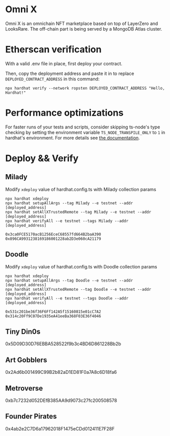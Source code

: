 # Omni X

Omni X is an omnichain NFT marketplace based on top of LayerZero and LooksRare. The off-chain part is being served by a MongoDB Atlas cluster.

# Etherscan verification

With a valid .env file in place, first deploy your contract.

Then, copy the deployment address and paste it in to replace `DEPLOYED_CONTRACT_ADDRESS` in this command:

```shell
npx hardhat verify --network ropsten DEPLOYED_CONTRACT_ADDRESS "Hello, Hardhat!"
```

# Performance optimizations

For faster runs of your tests and scripts, consider skipping ts-node's type checking by setting the environment variable `TS_NODE_TRANSPILE_ONLY` to `1` in hardhat's environment. For more details see [the documentation](https://hardhat.org/guides/typescript.html#performance-optimizations).

# Deploy && Verify

## Milady
Modify `xdeploy` value of hardhat.config.ts with Milady collection params
```
npx hardhat xdeploy
npx hardhat setupAllArgs --tag Milady --e testnet --addr [deployed_address]
npx hardhat setAllXTrustedRemote --tag Milady --e testnet --addr [deployed_address]
npx hardhat verifyAll --e testnet --tags Milady --addr [deployed_address]

0x3ca0FCE5170acB1256EceC68557fd664B2baA390
0x896CA9931238169186001228ab2D3e060cA21179
```

## Doodle
Modify `xdeploy` value of hardhat.config.ts with Doodle collection params
```
npx hardhat xdeploy
npx hardhat setupAllArgs --tag Doodle --e testnet --addr [deployed_address]
npx hardhat setAllXTrustedRemote --tag Doodle --e testnet --addr [deployed_address]
npx hardhat verifyAll --e testnet --tags Doodle --addr [deployed_address]

0x531c201be36f36F6Ff142A5f15160815e01cC7A2
0x314c20Ff9C07De1935eA41eeBa368F03E36f4046
```

## Tiny Din0s
0x5D09D30D76EBBA528522f9b3c4BD6D861228Bb2b

## Art Gobblers
0x2Ad6b001499C99B2b82aD1ED81F0a7A8c6D18fa6

## Metroverse
0xb7c7232d052DEfB385AA9d9073c27fc200508578

## Founder Pirates
0x4ab2e2C7D6a17962018F1475eCDd012411E7F28F